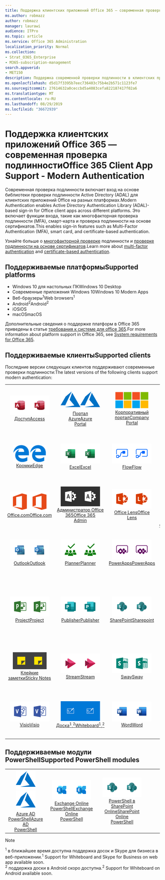 ```yaml
---
title: Поддержка клиентских приложений Office 365 — современная проверка подлинности
ms.author: robmazz
author: robmazz
manager: laurawi
audience: ITPro
ms.topic: article
ms.service: Office 365 Administration
localization_priority: Normal
ms.collection:
- Strat_O365_Enterprise
- M365-subscription-management
search.appverid:
- MET150
description: Поддержка современной проверки подлинности в клиентских приложениях Office 365.
ms.openlocfilehash: d5d17f3395b7eec736403c75b4e2b571c1123fe7
ms.sourcegitcommit: 27614632a0ceccbd5a4083cefa822187417f02a6
ms.translationtype: MT
ms.contentlocale: ru-RU
ms.lasthandoff: 08/29/2019
ms.locfileid: "36672939"
---
```

# <a name="office-365-client-app-support---modern-authentication"></a><span data-ttu-id="9d744-103">Поддержка клиентских приложений Office 365 — современная проверка подлинности</span><span class="sxs-lookup"><span data-stu-id="9d744-103">Office 365 Client App Support - Modern Authentication</span></span>

<span data-ttu-id="9d744-104">Современная проверка подлинности включает вход на основе библиотеки проверки подлинности Active Directory (ADAL) для клиентских приложений Office на разных платформах.</span><span class="sxs-lookup"><span data-stu-id="9d744-104">Modern Authentication enables Active Directory Authentication Library (ADAL)-based sign-in for Office client apps across different platforms.</span></span> <span data-ttu-id="9d744-105">Это включает функции входа, такие как многофакторная проверка подлинности (MFA), смарт-карта и проверка подлинности на основе сертификатов.</span><span class="sxs-lookup"><span data-stu-id="9d744-105">This enables sign-in features such as Multi-Factor Authentication (MFA), smart card, and certificate-based authentication.</span></span>

<span data-ttu-id="9d744-106">Узнайте больше о [многофакторной проверке](https://docs.microsoft.com/azure/active-directory/authentication/multi-factor-authentication) подлинности и [проверке подлинности на основе сертификатов](https://docs.microsoft.com/azure/active-directory/active-directory-certificate-based-authentication-get-started).</span><span class="sxs-lookup"><span data-stu-id="9d744-106">Learn more about [multi-factor authentication](https://docs.microsoft.com/azure/active-directory/authentication/multi-factor-authentication) and [certificate-based authentication](https://docs.microsoft.com/azure/active-directory/active-directory-certificate-based-authentication-get-started).</span></span>

## <a name="supported-platforms"></a><span data-ttu-id="9d744-107">Поддерживаемые платформы</span><span class="sxs-lookup"><span data-stu-id="9d744-107">Supported platforms</span></span>

 - <span data-ttu-id="9d744-108">Windows 10 для настольных ПК</span><span class="sxs-lookup"><span data-stu-id="9d744-108">Windows 10 Desktop</span></span>
 - <span data-ttu-id="9d744-109">Современные приложения Windows 10</span><span class="sxs-lookup"><span data-stu-id="9d744-109">Windows 10 Modern Apps</span></span>
 - <span data-ttu-id="9d744-110">Веб-браузеры<sup>1</sup></span><span class="sxs-lookup"><span data-stu-id="9d744-110">Web browsers<sup>1</sup></span></span>
 - <span data-ttu-id="9d744-111">Android<sup>2</sup></span><span class="sxs-lookup"><span data-stu-id="9d744-111">Android<sup>2</sup></span></span>
 - <span data-ttu-id="9d744-112">iOS</span><span class="sxs-lookup"><span data-stu-id="9d744-112">iOS</span></span>
 - <span data-ttu-id="9d744-113">macOS</span><span class="sxs-lookup"><span data-stu-id="9d744-113">macOS</span></span>

<span data-ttu-id="9d744-114">Дополнительные сведения о поддержке платформ в Office 365 приведены в статье [требования к системе для office 365](https://products.office.com/office-system-requirements).</span><span class="sxs-lookup"><span data-stu-id="9d744-114">For more information about platform support in Office 365, see [System requirements for Office 365](https://products.office.com/office-system-requirements).</span></span>

## <a name="supported-clients"></a><span data-ttu-id="9d744-115">Поддерживаемые клиенты</span><span class="sxs-lookup"><span data-stu-id="9d744-115">Supported clients</span></span>

<span data-ttu-id="9d744-116">Последние версии следующих клиентов поддерживают современные проверки подлинности:</span><span class="sxs-lookup"><span data-stu-id="9d744-116">The latest versions of the following clients support modern authentication:</span></span>

| | | | | | |
|:---:|:---:|:---:|:---:|:---:|:---:|
| <span data-ttu-id="9d744-117">![Значок доступа](media/o365-access-64x64.png)</span><span class="sxs-lookup"><span data-stu-id="9d744-117">![Access icon](media/o365-access-64x64.png)</span></span> <br> [<span data-ttu-id="9d744-118">Доступ</span><span class="sxs-lookup"><span data-stu-id="9d744-118">Access</span></span>](https://products.office.com/access) | <span data-ttu-id="9d744-119">![Значок Azure](media/o365-azure-64x64.png)</span><span class="sxs-lookup"><span data-stu-id="9d744-119">![Azure icon](media/o365-azure-64x64.png)</span></span> <br> [<span data-ttu-id="9d744-120">Портал <br> Azure</span><span class="sxs-lookup"><span data-stu-id="9d744-120">Azure <br> Portal </span></span>](https://azure.microsoft.com/features/azure-portal/) | <span data-ttu-id="9d744-121">![Значок портала компании](media/o365-microsoft-64x64.png)</span><span class="sxs-lookup"><span data-stu-id="9d744-121">![Company portal icon](media/o365-microsoft-64x64.png)</span></span> <br> [<span data-ttu-id="9d744-122">Корпоративный <br> портал</span><span class="sxs-lookup"><span data-stu-id="9d744-122">Company <br> Portal </span></span>](https://docs.microsoft.com/intune-user-help/sign-in-to-the-company-portal) | <span data-ttu-id="9d744-123">![Значок delve](media/o365-delve-64x64.png)</span><span class="sxs-lookup"><span data-stu-id="9d744-123">![Delve icon](media/o365-delve-64x64.png)</span></span> <br> [<span data-ttu-id="9d744-124">Delve</span><span class="sxs-lookup"><span data-stu-id="9d744-124">Delve</span></span>](https://products.office.com/business/intelligent-search) | <span data-ttu-id="9d744-125">![Значок Dynamics 365](media/o365-dynamics365-64x64.png)</span><span class="sxs-lookup"><span data-stu-id="9d744-125">![Dynamics 365 icon](media/o365-dynamics365-64x64.png)</span></span> <br> [<span data-ttu-id="9d744-126">Dynamics 365</span><span class="sxs-lookup"><span data-stu-id="9d744-126">Dynamics 365</span></span>](https://dynamics.microsoft.com) 
| <span data-ttu-id="9d744-127">![Значок пограничного сервера](media/o365-edge-64x64.png)</span><span class="sxs-lookup"><span data-stu-id="9d744-127">![Edge icon](media/o365-edge-64x64.png)</span></span> <br> [<span data-ttu-id="9d744-128">Кромки</span><span class="sxs-lookup"><span data-stu-id="9d744-128">Edge</span></span>](https://www.microsoft.com/windows/microsoft-edge) | <span data-ttu-id="9d744-129">![Значок Excel](media/o365-excel-64x64.png)</span><span class="sxs-lookup"><span data-stu-id="9d744-129">![Excel icon](media/o365-excel-64x64.png)</span></span> <br> [<span data-ttu-id="9d744-130">Excel</span><span class="sxs-lookup"><span data-stu-id="9d744-130">Excel</span></span>](https://products.office.com/excel) | <span data-ttu-id="9d744-131">![Значок "Flow"](media/o365-flow-64x64.png)</span><span class="sxs-lookup"><span data-stu-id="9d744-131">![Flow icon](media/o365-flow-64x64.png)</span></span> <br> [<span data-ttu-id="9d744-132">Flow</span><span class="sxs-lookup"><span data-stu-id="9d744-132">Flow</span></span>](https://flow.microsoft.com) | <span data-ttu-id="9d744-133">![Значок форм](media/o365-forms-64x64.png)</span><span class="sxs-lookup"><span data-stu-id="9d744-133">![Forms icon](media/o365-forms-64x64.png)</span></span> <br> [<span data-ttu-id="9d744-134">Forms</span><span class="sxs-lookup"><span data-stu-id="9d744-134">Forms</span></span>](https://flow.microsoft.com/connectors/shared_microsoftforms/microsoft-forms/) | <span data-ttu-id="9d744-135">![Значок Kaizala](media/o365-kaizala-64x64.png)</span><span class="sxs-lookup"><span data-stu-id="9d744-135">![Kaizala icon](media/o365-kaizala-64x64.png)</span></span> <br> [<span data-ttu-id="9d744-136">Kaizala</span><span class="sxs-lookup"><span data-stu-id="9d744-136">Kaizala</span></span>](https://products.office.com/en/business/microsoft-kaizala) 
| <span data-ttu-id="9d744-137">![Значок Office.com](media/o365-office-64x64.png)</span><span class="sxs-lookup"><span data-stu-id="9d744-137">![Office.com icon](media/o365-office-64x64.png)</span></span> <br> [<span data-ttu-id="9d744-138">Office.com</span><span class="sxs-lookup"><span data-stu-id="9d744-138">Office.com</span></span>](https://www.office.com/) | <span data-ttu-id="9d744-139">![Значок администратора Office 365](media/o365-o365admin-64x64.png)</span><span class="sxs-lookup"><span data-stu-id="9d744-139">![Office 365 Admin icon](media/o365-o365admin-64x64.png)</span></span> <br> [<span data-ttu-id="9d744-140">Администратор Office <br> 365</span><span class="sxs-lookup"><span data-stu-id="9d744-140">Office 365 <br> Admin</span></span>](https://products.office.com/business/manage-office-365-admin-app) | <span data-ttu-id="9d744-141">![Значок лупы](media/o365-lens-64x64.png)</span><span class="sxs-lookup"><span data-stu-id="9d744-141">![Lens icon](media/o365-lens-64x64.png)</span></span> <br> [<span data-ttu-id="9d744-142">Office Lens</span><span class="sxs-lookup"><span data-stu-id="9d744-142">Office Lens</span></span>](https://www.microsoft.com/p/office-lens/9wzdncrfj3t8?activetab=pivot%3Aoverviewtab) | <span data-ttu-id="9d744-143">![Значок OneDrive для бизнеса](media/o365-OneDrive-64x64.png)</span><span class="sxs-lookup"><span data-stu-id="9d744-143">![OneDrive for Business icon](media/o365-OneDrive-64x64.png)</span></span> <br> [<span data-ttu-id="9d744-144">OneDrive</span><span class="sxs-lookup"><span data-stu-id="9d744-144">OneDrive</span></span>](https://products.office.com/onedrive-for-business/online-cloud-storage) |  <span data-ttu-id="9d744-145">![Значок OneNote](media/o365-OneNote-64x64.png)</span><span class="sxs-lookup"><span data-stu-id="9d744-145">![OneNote icon](media/o365-OneNote-64x64.png)</span></span> <br> [<span data-ttu-id="9d744-146">OneNote</span><span class="sxs-lookup"><span data-stu-id="9d744-146">OneNote</span></span>](https://products.office.com/onenote) 
| <span data-ttu-id="9d744-147">![Значок Outlook](media/o365-outlook-64x64.png)</span><span class="sxs-lookup"><span data-stu-id="9d744-147">![Outlook icon](media/o365-outlook-64x64.png)</span></span> <br> [<span data-ttu-id="9d744-148">Outlook</span><span class="sxs-lookup"><span data-stu-id="9d744-148">Outlook</span></span>](https://products.office.com/outlook) | <span data-ttu-id="9d744-149">![Значок планировщика](media/o365-planner-64x64.png)</span><span class="sxs-lookup"><span data-stu-id="9d744-149">![Planner icon](media/o365-planner-64x64.png)</span></span> <br> [<span data-ttu-id="9d744-150">Planner</span><span class="sxs-lookup"><span data-stu-id="9d744-150">Planner</span></span>](https://products.office.com/business/task-management-software) | <span data-ttu-id="9d744-151">![Значок PowerApps](media/o365-powerapps-64x64.png)</span><span class="sxs-lookup"><span data-stu-id="9d744-151">![PowerApps icon](media/o365-powerapps-64x64.png)</span></span> <br> [<span data-ttu-id="9d744-152">PowerApps</span><span class="sxs-lookup"><span data-stu-id="9d744-152">PowerApps </span></span>](https://powerapps.microsoft.com) | <span data-ttu-id="9d744-153">![Значок PowerBI](media/o365-powerbi-64x64.png)</span><span class="sxs-lookup"><span data-stu-id="9d744-153">![PowerBI icon](media/o365-powerbi-64x64.png)</span></span> <br> [<span data-ttu-id="9d744-154">Power BI</span><span class="sxs-lookup"><span data-stu-id="9d744-154">Power BI</span></span>](https://powerbi.microsoft.com)| <span data-ttu-id="9d744-155">![Значок PowerPoint](media/o365-powerpoint-64x64.png)</span><span class="sxs-lookup"><span data-stu-id="9d744-155">![PowerPoint icon](media/o365-powerpoint-64x64.png)</span></span> <br> [<span data-ttu-id="9d744-156">PowerPoint</span><span class="sxs-lookup"><span data-stu-id="9d744-156">PowerPoint</span></span>](https://products.office.com/powerpoint) 
| <span data-ttu-id="9d744-157">![Значок проекта](media/o365-project-64x64.png)</span><span class="sxs-lookup"><span data-stu-id="9d744-157">![Project icon](media/o365-project-64x64.png)</span></span> <br> [<span data-ttu-id="9d744-158">Project</span><span class="sxs-lookup"><span data-stu-id="9d744-158">Project</span></span>](https://products.office.com/project) | <span data-ttu-id="9d744-159">![Значок Publisher](media/o365-publisher-64x64.png)</span><span class="sxs-lookup"><span data-stu-id="9d744-159">![Publisher icon](media/o365-publisher-64x64.png)</span></span> <br> [<span data-ttu-id="9d744-160">Publisher</span><span class="sxs-lookup"><span data-stu-id="9d744-160">Publisher</span></span>](https://products.office.com/publisher) | <span data-ttu-id="9d744-161">![Значок SharePoint](media/o365-sharepoint-64x64.png)</span><span class="sxs-lookup"><span data-stu-id="9d744-161">![SharePoint icon](media/o365-sharepoint-64x64.png)</span></span> <br> [<span data-ttu-id="9d744-162">SharePoint</span><span class="sxs-lookup"><span data-stu-id="9d744-162">Sharepoint</span></span>](https://products.office.com/sharepoint) | <span data-ttu-id="9d744-163">![Значок Skype для бизнеса](media/o365-skypeforbusiness-64x64.png)</span><span class="sxs-lookup"><span data-stu-id="9d744-163">![Skype for Business icon](media/o365-skypeforbusiness-64x64.png)</span></span> <br> [<span data-ttu-id="9d744-164">Skype для <br> бизнеса<sup>1</sup></span><span class="sxs-lookup"><span data-stu-id="9d744-164">Skype for <br> Business<sup>1</sup></span></span>](https://www.skype.com/business/) | <span data-ttu-id="9d744-165">![Значок StaffHub](media/o365-staffhub-64x64.png)</span><span class="sxs-lookup"><span data-stu-id="9d744-165">![StaffHub icon](media/o365-staffhub-64x64.png)</span></span> <br> [<span data-ttu-id="9d744-166">StaffHub</span><span class="sxs-lookup"><span data-stu-id="9d744-166">StaffHub</span></span>](https://products.office.com/microsoft-staffhub/staff-scheduling-software)
| <span data-ttu-id="9d744-167">![Значок клейких заметок](media/o365-stickynotes-64x64.png)</span><span class="sxs-lookup"><span data-stu-id="9d744-167">![Sticky Notes icon](media/o365-stickynotes-64x64.png)</span></span> <br> [<span data-ttu-id="9d744-168">Клейкие заметки</span><span class="sxs-lookup"><span data-stu-id="9d744-168">Sticky Notes</span></span>](https://www.microsoft.com/p/microsoft-sticky-notes/9nblggh4qghw) | <span data-ttu-id="9d744-169">![Значок потока](media/o365-stream-64x64.png)</span><span class="sxs-lookup"><span data-stu-id="9d744-169">![Stream icon](media/o365-stream-64x64.png)</span></span> <br> [<span data-ttu-id="9d744-170">Stream</span><span class="sxs-lookup"><span data-stu-id="9d744-170">Stream</span></span>](https://stream.microsoft.com) | <span data-ttu-id="9d744-171">![Значок Sway](media/o365-sway-64x64.png)</span><span class="sxs-lookup"><span data-stu-id="9d744-171">![Sway icon](media/o365-sway-64x64.png)</span></span> <br> [<span data-ttu-id="9d744-172">Sway</span><span class="sxs-lookup"><span data-stu-id="9d744-172">Sway</span></span>](https://sway.com) | <span data-ttu-id="9d744-173">![Значок рабочих групп](media/o365-teams-64x64.png)</span><span class="sxs-lookup"><span data-stu-id="9d744-173">![Teams icon](media/o365-teams-64x64.png)</span></span> <br> [<span data-ttu-id="9d744-174">Teams</span><span class="sxs-lookup"><span data-stu-id="9d744-174">Teams</span></span>](https://products.office.com/microsoft-teams/group-chat-software) | <span data-ttu-id="9d744-175">![Значок дел](media/o365-todo-64x64.png)</span><span class="sxs-lookup"><span data-stu-id="9d744-175">![To-Do icon](media/o365-todo-64x64.png)</span></span> <br> [<span data-ttu-id="9d744-176">To-Do</span><span class="sxs-lookup"><span data-stu-id="9d744-176">To-Do</span></span>](https://todo.microsoft.com) 
| <span data-ttu-id="9d744-177">![Значок Visio](media/o365-visio-64x64.png)</span><span class="sxs-lookup"><span data-stu-id="9d744-177">![Visio icon](media/o365-visio-64x64.png)</span></span> <br> [<span data-ttu-id="9d744-178">Visio</span><span class="sxs-lookup"><span data-stu-id="9d744-178">Visio</span></span>](https://products.office.com/visio/flowchart-software) | <span data-ttu-id="9d744-179">![Значок доски](media/o365-whiteboard-64x64.png)</span><span class="sxs-lookup"><span data-stu-id="9d744-179">![Whiteboard icon](media/o365-whiteboard-64x64.png)</span></span> <br> [<span data-ttu-id="9d744-180">Доска<sup>1</sup>,<sup>2</sup></span><span class="sxs-lookup"><span data-stu-id="9d744-180">Whiteboard<sup>1</sup>,<sup>2</sup></span></span>](https://whiteboard.microsoft.com/) | <span data-ttu-id="9d744-181">![Значок Word](media/o365-word-64x64.png)</span><span class="sxs-lookup"><span data-stu-id="9d744-181">![Word icon](media/o365-word-64x64.png)</span></span> <br> [<span data-ttu-id="9d744-182">Word</span><span class="sxs-lookup"><span data-stu-id="9d744-182">Word</span></span>](https://products.office.com/word) | <span data-ttu-id="9d744-183">![Значок Yammer](media/o365-yammer-64x64.png)</span><span class="sxs-lookup"><span data-stu-id="9d744-183">![Yammer icon](media/o365-yammer-64x64.png)</span></span> <br> [<span data-ttu-id="9d744-184">Yammer</span><span class="sxs-lookup"><span data-stu-id="9d744-184">Yammer</span></span>](https://products.office.com/yammer/yammer-overview) | <span data-ttu-id="9d744-185">![Значок Yammer](media/o365-yammer-64x64.png)</span><span class="sxs-lookup"><span data-stu-id="9d744-185">![Yammer icon](media/o365-yammer-64x64.png)</span></span> <br> [<span data-ttu-id="9d744-186">Уведомление <br> об Yammer</span><span class="sxs-lookup"><span data-stu-id="9d744-186">Yammer <br> Notifier</span></span>](https://products.office.com/yammer/yammer-overview) |  |

## <a name="supported-powershell-modules"></a><span data-ttu-id="9d744-187">Поддерживаемые модули PowerShell</span><span class="sxs-lookup"><span data-stu-id="9d744-187">Supported PowerShell modules</span></span>

| | | | | | |
|:---:|:---:|:---:|:---:|:---:|:---:|
| <span data-ttu-id="9d744-188">![Значок Azure](media/o365-azure-64x64.png)</span><span class="sxs-lookup"><span data-stu-id="9d744-188">![Azure icon](media/o365-azure-64x64.png)</span></span> <br> [<span data-ttu-id="9d744-189">Azure AD <br> PowerShell</span><span class="sxs-lookup"><span data-stu-id="9d744-189">Azure AD <br> PowerShell</span></span>](https://docs.microsoft.com/powershell/azure/active-directory/overview?view=azureadps-2.0) | <span data-ttu-id="9d744-190">![Значок Exchange](media/o365-exchange-64x64.png)</span><span class="sxs-lookup"><span data-stu-id="9d744-190">![Exchange icon](media/o365-exchange-64x64.png)</span></span> <br> [<span data-ttu-id="9d744-191">Exchange Online <br> PowerShell</span><span class="sxs-lookup"><span data-stu-id="9d744-191">Exchange Online <br> PowerShell</span></span>](https://docs.microsoft.com/powershell/exchange/exchange-online/exchange-online-powershell?view=exchange-ps) | <span data-ttu-id="9d744-192">![Значок SharePoint](media/o365-sharepoint-64x64.png)</span><span class="sxs-lookup"><span data-stu-id="9d744-192">![SharePoint icon](media/o365-sharepoint-64x64.png)</span></span> <br> [<span data-ttu-id="9d744-193">PowerShell в <br> SharePoint Online</span><span class="sxs-lookup"><span data-stu-id="9d744-193">SharePoint Online <br> PowerShell</span></span>](https://docs.microsoft.com/sharepoint/manage-team-and-communication-sites-in-powershell)

> [!NOTE]
> <span data-ttu-id="9d744-194"><sup>1</sup> в ближайшее время доступна поддержка досок и Skype для бизнеса в веб-приложении.</span><span class="sxs-lookup"><span data-stu-id="9d744-194"><sup>1</sup> Support for Whiteboard and Skype for Business on web app available soon.</span></span> <br>
> <span data-ttu-id="9d744-195"><sup>2</sup> поддержка доски в Android скоро доступна.</span><span class="sxs-lookup"><span data-stu-id="9d744-195"><sup>2</sup> Support for Whiteboard on Android available soon.</span></span>